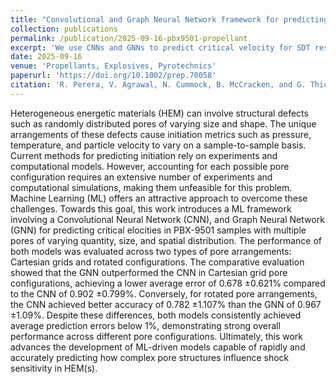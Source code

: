 ```yaml
---
title: "Convolutional and Graph Neural Network framework for predicting critical impact velocity in heterogeneous PBX-9501"
collection: publications
permalink: /publication/2025-09-16-pbx9501-propellant
excerpt: 'We use CNNs and GNNs to predict critical velocity for SDT response of PBX-9501 with macroscale pores.'
date: 2025-09-16
venue: 'Propellants, Explosives, Pyrotechnics'
paperurl: 'https://doi.org/10.1002/prep.70058'
citation: 'R. Perera, V. Agrawal, N. Cummock, B. McCracken, and G. Thich, “ Convolutional and Graph Neural Network Framework for Predicting Critical Impact Velocity in Heterogeneous PBX-9501.” Propellants, Explosives, Pyrotechnics (2025): e70058. https://doi.org/10.1002/prep.70058'
---
```


Heterogeneous energetic materials (HEM) can involve structural defects such as randomly distributed pores of varying size and shape. The unique arrangements of these defects cause initiation metrics such as pressure, temperature, and particle velocity to vary on a sample-to-sample basis. Current methods for predicting initiation rely on experiments and computational models. However, accounting for each possible pore configuration requires an extensive number of experiments and computational simulations, making them unfeasible for this problem. Machine Learning (ML) offers an attractive approach to overcome these challenges. Towards this goal, this work introduces a ML framework involving a Convolutional Neural Network (CNN), and Graph Neural Network (GNN) for predicting critical elocities in PBX-9501 samples with multiple pores of varying quantity, size, and spatial distribution. The performance of both models was evaluated across two types of pore arrangements: Cartesian grids and rotated configurations. The comparative evaluation showed that the GNN outperformed the CNN in Cartesian grid pore configurations, achieving a lower average error of 0.678 ±0.621% compared to the CNN of 0.902 ±0.799%. Conversely, for rotated pore arrangements, the CNN achieved better accuracy of 0.782 ±1.107% than the GNN of 0.967 ±1.09%. Despite these differences, both models consistently achieved average prediction errors below 1%, demonstrating strong overall performance across different pore configurations. Ultimately, this work advances the development of ML-driven models capable of rapidly and accurately predicting how complex pore structures influence shock sensitivity in HEM(s).
